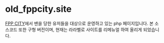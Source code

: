# old_fppcity.site

[FPP CITY](https://discord.gg/fpp-city)에서 밴을 당한 유저들을 대상으로
운영하고 있는 php 페이지입니다.
본 소스코드 또한 구형 버전이며, 현재는 라라벨로 사이트를 리메뉴얼 하여 올리게 되었습니다.
